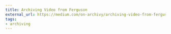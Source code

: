 ```yaml
---
title: Archiving Video from Ferguson
external_url: https://medium.com/on-archivy/archiving-video-from-ferguson-504e95859756
tags:
- archiving
---
```

